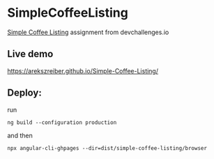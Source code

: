 # SimpleCoffeeListing

[Simple Coffee Listing](https://devchallenges.io/challenge/45) assignment from devchallenges.io

## Live demo
https://arekszreiber.github.io/Simple-Coffee-Listing/

## Deploy:
run
```
ng build --configuration production
```
and then
```
npx angular-cli-ghpages --dir=dist/simple-coffee-listing/browser
```
